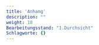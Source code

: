 ```yaml
---
title: 'Anhang'
description: ""
weight: 18
Bearbeitungsstand: "1.Durchsicht"
Schlagworte: {}
---
```


